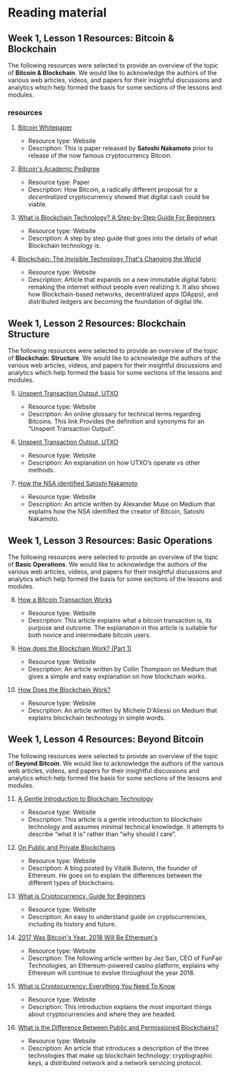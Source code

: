 # Reading material

## Week 1, Lesson 1 Resources: Bitcoin & Blockchain

The following resources were selected to provide an overview of the topic of __Bitcoin & Blockchain__. We would like to acknowledge the authors of the various web articles, videos, and papers for their insightful discussions and analytics which help formed the basis for some sections of the lessons and modules.

### resources

1. [Bitcoin Whitepaper](http://www.bitcoin.org/bitcoin.pdf)

    - Resource type: Website
    - Description: This is paper released by __Satoshi Nakamoto__ prior to release of the now famous cryptocurrency Bitcoin.

2. [Bitcoin's Academic Pedigree](https://queue.acm.org/detail.cfm?id=3136559)

    - Resource type: Paper
    - Description: How Bitcoin, a radically different proposal for a _decentralized_ cryptocurrency showed that digital cash could be viable.

3. [What is Blockchain Technology? A Step-by-Step Guide For Beginners](https://blockgeeks.com/guides/what-is-blockchain-technology/)

    - Resource type: Website
    - Description: A step by step guide that goes into the details of what Blockchain technology is.

4. [Blockchain: The Invisible Technology That's Changing the World](https://www.pcmag.com/article/351486/blockchain-the-invisible-technology-thats-changing-the-wor)

    - Resource type: Website
    - Description: Article that expands on a new immutable digital fabric remaking the internet without people even realizing it. It also shows how Blockchain-based networks, decentralized apps (DApps), and distributed ledgers are becoming the foundation of digital life.

## Week 1, Lesson 2 Resources: Blockchain Structure

The following resources were selected to provide an overview of the topic of __Blockchain: Structure__. We would like to acknowledge the authors of the various web articles, videos, and papers for their insightful discussions and analytics which help formed the basis for some sections of the lessons and modules.

5. [Unspent Transaction Output, UTXO](https://bitcoin.org/en/glossary/unspent-transaction-output)

    - Resource type: Website
    - Description: An online glossary for technical terms regarding Bitcoins. This link Provides the definition and synonyms for an “Unspent Transaction Output”.

6. [Unspent Transaction Output, UTXO](https://www.smithandcrown.com/definition/unspent-transaction-outputs-utxo/)

    - Resource type: Website
    - Description: An explanation on how UTXO’s operate vs other methods.

7. [How the NSA identified Satoshi Nakamoto](https://medium.com/cryptomuse/how-the-nsa-caught-satoshi-nakamoto-868affcef595)

    - Resource type: Website
    - Description: An article written by Alexander Muse on Medium that explains how the NSA identified the creator of Bitcoin, Satoshi Nakamoto.

## Week 1, Lesson 3 Resources: Basic Operations

The following resources were selected to provide an overview of the topic of __Basic Operations__. We would like to acknowledge the authors of the various web articles, videos, and papers for their insightful discussions and analytics which help formed the basis for some sections of the lessons and modules.

8. [How a Bitcoin Transaction Works](https://www.ccn.com/bitcoin-transaction-really-works/)

    - Resource type: Website
    - Description: This article explains what a bitcoin transaction is, its purpose and outcome. The explanation in this article is suitable for both novice and intermediate bitcoin users.

9. [How does the Blockchain Work? (Part 1)](https://medium.com/blockchain-review/how-does-the-blockchain-work-for-dummies-explained-simply-9f94d386e093)

    - Resource type: Website
    - Description: An article written by Collin Thompson on Medium that gives a simple and easy explanation on how blockchain works.

10. [How Does the Blockchain Work?](https://medium.com/@micheledaliessi/how-does-the-blockchain-work-98c8cd01d2ae)

    - Resource type: Website
    - Description: An article written by Michele D'Aliessi on Medium that explains blockchain technology in simple words.

## Week 1, Lesson 4 Resources: Beyond Bitcoin

The following resources were selected to provide an overview of the topic of __Beyond Bitcoin__. We would like to acknowledge the authors of the various web articles, videos, and papers for their insightful discussions and analytics which help formed the basis for some sections of the lessons and modules.

11. [A Gentle Introduction to Blockchain Technology](https://bitsonblocks.net/2015/09/09/a-gentle-introduction-to-blockchain-technology/)

    - Resource type: Website
    - Description: This article is a gentle introduction to blockchain technology and assumes minimal technical knowledge. It attempts to describe “what it is” rather than “why should I care”.

12. [On Public and Private Blockchains](https://blog.ethereum.org/2015/08/07/on-public-and-private-blockchains/)

    - Resource type: Website
    - Description: A blog posted by Vitalik Buterin, the founder of Ethereum. He goes on to explain the differences between the different types of blockchains.

13. [What is Cryptocurrency. Guide for Beginners](https://cointelegraph.com/bitcoin-for-beginners/what-are-cryptocurrencies#accept-as-payment-for-business)

    - Resource type: Website
    - Description: An easy to understand guide on cryptocurrencies, including its history and future.

14. [2017 Was Bitcoin's Year. 2018 Will Be Ethereum's](https://www.coindesk.com/2017-bitcoins-year-2018-will-ethereums/)

    - Resource type: Website
    - Description: The following article written by Jez San, CEO of FunFair Technologies, an Ethereum-powered casino platform, explains why Ethereum will continue to evolve throughout the year 2018.

15. [What is Cryptocurrency: Everything You Need To Know](https://blockgeeks.com/guides/what-is-cryptocurrency/)

    - Resource type: Website
    - Description: This introduction explains the most important things about cryptocurrencies and where they are headed.

16. [What is the Difference Between Public and Permissioned Blockchains?](https://www.coindesk.com/information/what-is-the-difference-between-open-and-permissioned-blockchains/)

    - Resource type: Website
    - Description: An article that introduces a description of the three technologies that make up blockchain technology: cryptographic keys, a distributed network and a network servicing protocol.